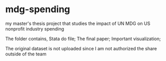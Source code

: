 # mdg-spending
my master's thesis project that studies the impact of UN MDG on US nonprofit industry spending

The folder contains,
Stata do file;
The final paper;
Important visualization;

The original dataset is not uploaded since I am not authorized the share outside of the team
